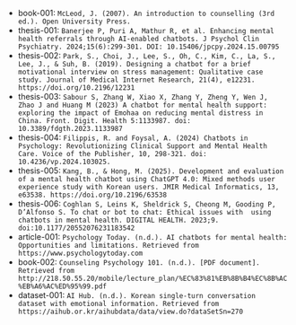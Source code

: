 - book-001: `McLeod, J. (2007). An introduction to counselling (3rd ed.). Open University Press.`
- thesis-001: `Banerjee P, Puri A, Mathur R, et al. Enhancing mental health referrals through AI-enabled chatbots. J Psychol Clin Psychiatry. 2024;15(6):299-301. DOI: 10.15406/jpcpy.2024.15.00795`
- thesis-002: `Park, S., Choi, J., Lee, S., Oh, C., Kim, C., La, S., Lee, J., & Suh, B. (2019). Designing a chatbot for a brief motivational interview on stress management: Qualitative case study. Journal of Medical Internet Research, 21(4), e12231. https://doi.org/10.2196/12231`
- thesis-003: `Sabour S, Zhang W, Xiao X, Zhang Y, Zheng Y, Wen J, Zhao J and Huang M (2023) A chatbot for mental health support: exploring the impact of Emohaa on reducing mental distress in China. Front. Digit. Health 5:1133987. doi: 10.3389/fdgth.2023.1133987`
- thesis-004: `Filippis, R. and Foysal, A. (2024) Chatbots in Psychology: Revolutionizing Clinical Support and Mental Health Care. Voice of the Publisher, 10, 298-321. doi: 10.4236/vp.2024.103025.`
- thesis-005: `Kang, B., & Hong, M. (2025). Development and evaluation of a mental health chatbot using ChatGPT 4.0: Mixed methods user experience study with Korean users. JMIR Medical Informatics, 13, e63538. https://doi.org/10.2196/63538`
- thesis-006: `Coghlan S, Leins K, Sheldrick S, Cheong M, Gooding P, D’Alfonso S. To chat or bot to chat: Ethical issues with  using chatbots in mental health. DIGITAL HEALTH. 2023;9. doi:10.1177/20552076231183542`
- article-001: `Psychology Today. (n.d.). AI chatbots for mental health: Opportunities and limitations. Retrieved from https://www.psychologytoday.com`
- book-002: `Counseling Psychology 101. (n.d.). [PDF document]. Retrieved from http://218.50.55.20/mobile/lecture_plan/%EC%83%81%EB%8B%B4%EC%8B%AC%EB%A6%AC%ED%95%99.pdf`
- dataset-001: `AI Hub. (n.d.). Korean single-turn conversation dataset with emotional information. Retrieved from https://aihub.or.kr/aihubdata/data/view.do?dataSetSn=270`